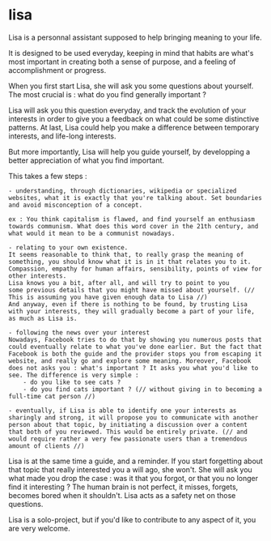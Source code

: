 # lisa

Lisa is a personnal assistant supposed to help bringing meaning to your life.

It is designed to be used everyday, keeping in mind that habits are what's most important in creating both a sense of purpose, and a feeling of accomplishment or progress.

When you first start Lisa, she will ask you some questions about yourself. The most crucial is : what do you find generally important ?

Lisa will ask you this question everyday, and track the evolution of your interests in order to give you a feedback on what could be some distinctive patterns. At last, Lisa could help you make a difference between temporary interests, and life-long interests.

But more importantly, Lisa will help you guide yourself, by developping a better appreciation of what you find important. 

This takes a few steps :

	- understanding, through dictionaries, wikipedia or specialized websites, what it is exactly that you're talking about. Set boundaries and avoid misconception of a concept.

	ex : You think capitalism is flawed, and find yourself an enthusiasm towards communism. What does this word cover in the 21th century, and what would it mean to be a communist nowadays.

	- relating to your own existence.
	It seems reasonable to think that, to really grasp the meaning of something, you should know what it is in it that relates you to it. Compassion, empathy for human affairs, sensibility, points of view for other interests. 
	Lisa knows you a bit, after all, and will try to point to you
	some previous details that you might have missed about yourself. (// This is assuming you have given enough data to Lisa //)
	And anyway, even if there is nothing to be found, by trusting Lisa with your interests, they will gradually become a part of your life, as much as Lisa is.
	
	- following the news over your interest
	Nowadays, Facebook tries to do that by showing you numerous posts that could eventually relate to what you've done earlier. But the fact that Facebook is both the guide and the provider stops you from escaping it website, and really go and explore some meaning. Moreover, Facebook does not asks you : what's important ? It asks you what you'd like to see. The difference is very simple : 
		- do you like to see cats ?
		- do you find cats important ? (// without giving in to becoming a full-time cat person //)
	
	- eventually, if Lisa is able to identify one your interests as sharingly and strong, it will propose you to communicate with another person about that topic, by initiating a discussion over a content that both of you reviewed. This would be entirely private. (// and would require rather a very few passionate users than a tremendous amount of clients //)

Lisa is at the same time a guide, and a reminder. If you start forgetting about that topic that really interested you a will ago, she won't. She will ask you what made you drop the case : was it that you forgot, or that you no longer find it interesting ? The human brain is not perfect, it misses, forgets, becomes bored when it shouldn't. Lisa acts as a safety net on those questions.

Lisa is a solo-project, but if you'd like to contribute to any aspect of it, you are very welcome.